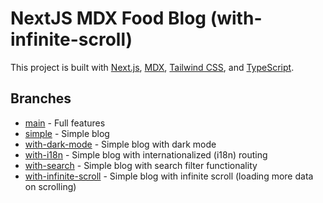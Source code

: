 # NextJS MDX Food Blog (with-infinite-scroll)

This project is built with [Next.js](https://nextjs.org/), [MDX](https://mdxjs.com/), [Tailwind CSS](https://tailwindcss.com/), and [TypeScript](https://www.typescriptlang.org/).

## Branches

- [main](https://github.com/kjmczk/nextjs-mdx-food-blog) - Full features
- [simple](https://github.com/kjmczk/nextjs-mdx-food-blog/tree/simple) - Simple blog
- [with-dark-mode](https://github.com/kjmczk/nextjs-mdx-food-blog/tree/with-dark-mode) - Simple blog with dark mode
- [with-i18n](https://github.com/kjmczk/nextjs-mdx-food-blog/tree/with-i18n) - Simple blog with internationalized (i18n) routing
- [with-search](https://github.com/kjmczk/nextjs-mdx-food-blog/tree/with-search) - Simple blog with search filter functionality
- [with-infinite-scroll](https://github.com/kjmczk/nextjs-mdx-food-blog/tree/with-infinite-scroll) - Simple blog with infinite scroll (loading more data on scrolling)